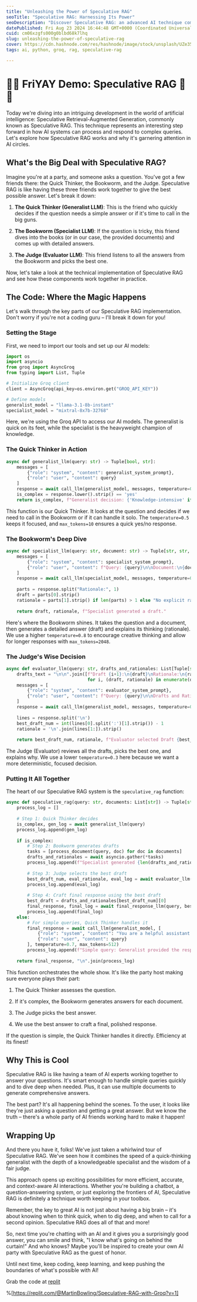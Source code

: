 ```yaml
---
title: "Unleashing the Power of Speculative RAG"
seoTitle: "Speculative RAG: Harnessing Its Power"
seoDescription: "Discover Speculative RAG: an advanced AI technique combining speed, depth, and accuracy for complex queries. Dive into its workings and potential"
datePublished: Fri Aug 23 2024 16:44:48 GMT+0000 (Coordinated Universal Time)
cuid: cm06xzgfs000g0blbd68k7lhq
slug: unleashing-the-power-of-speculative-rag
cover: https://cdn.hashnode.com/res/hashnode/image/stock/unsplash/UZe35tk5UoA/upload/9ddfcfe1dafb8240755e16506ea69b83.jpeg
tags: ai, python, groq, rag, speculative-rag

---
```


# 🎉🚀 FriYAY Demo: Speculative RAG 🤖🔮

Today we're diving into an intriguing development in the world of artificial intelligence: Speculative Retrieval-Augmented Generation, commonly known as Speculative RAG. This technique represents an interesting step forward in how AI systems can process and respond to complex queries. Let's explore how Speculative RAG works and why it's garnering attention in AI circles.

## What's the Big Deal with Speculative RAG?

Imagine you're at a party, and someone asks a question. You've got a few friends there: the Quick Thinker, the Bookworm, and the Judge. Speculative RAG is like having these three friends work together to give the best possible answer. Let's break it down:

1. **The Quick Thinker (Generalist LLM)**: This is the friend who quickly decides if the question needs a simple answer or if it's time to call in the big guns.
    
2. **The Bookworm (Specialist LLM)**: If the question is tricky, this friend dives into the books (or in our case, the provided documents) and comes up with detailed answers.
    
3. **The Judge (Evaluator LLM)**: This friend listens to all the answers from the Bookworm and picks the best one.
    

Now, let's take a look at the technical implementation of Speculative RAG and see how these components work together in practice.

## The Code: Where the Magic Happens

Let's walk through the key parts of our Speculative RAG implementation. Don't worry if you're not a coding guru – I'll break it down for you!

### Setting the Stage

First, we need to import our tools and set up our AI models:

```python
import os
import asyncio
from groq import AsyncGroq
from typing import List, Tuple

# Initialize Groq client
client = AsyncGroq(api_key=os.environ.get("GROQ_API_KEY"))

# Define models
generalist_model = "llama-3.1-8b-instant"
specialist_model = "mixtral-8x7b-32768"
```

Here, we're using the Groq API to access our AI models. The generalist is quick on its feet, while the specialist is the heavyweight champion of knowledge.

### The Quick Thinker in Action

```python
async def generalist_llm(query: str) -> Tuple[bool, str]:
    messages = [
        {"role": "system", "content": generalist_system_prompt},
        {"role": "user", "content": query}
    ]
    response = await call_llm(generalist_model, messages, temperature=0.5, max_tokens=10)
    is_complex = response.lower().strip() == 'yes'
    return is_complex, f"Generalist decision: {'Knowledge-intensive' if is_complex else 'Simple'}"
```

This function is our Quick Thinker. It looks at the question and decides if we need to call in the Bookworm or if it can handle it solo. The `temperature=0.5` keeps it focused, and `max_tokens=10` ensures a quick yes/no response.

### The Bookworm's Deep Dive

```python
async def specialist_llm(query: str, document: str) -> Tuple[str, str, str]:
    messages = [
        {"role": "system", "content": specialist_system_prompt},
        {"role": "user", "content": f"Query: {query}\n\nDocument:\n{document}"}
    ]
    response = await call_llm(specialist_model, messages, temperature=0.8, max_tokens=2048)
    
    parts = response.split("Rationale:", 1)
    draft = parts[0].strip()
    rationale = parts[1].strip() if len(parts) > 1 else "No explicit rationale provided."
    
    return draft, rationale, f"Specialist generated a draft."
```

Here's where the Bookworm shines. It takes the question and a document, then generates a detailed answer (draft) and explains its thinking (rationale). We use a higher `temperature=0.8` to encourage creative thinking and allow for longer responses with `max_tokens=2048`.

### The Judge's Wise Decision

```python
async def evaluator_llm(query: str, drafts_and_rationales: List[Tuple[str, str]]) -> Tuple[int, str, str]:
    drafts_text = "\n\n".join([f"Draft {i+1}:\n{draft}\nRationale:\n{rationale}" 
                               for i, (draft, rationale) in enumerate(drafts_and_rationales)])
    messages = [
        {"role": "system", "content": evaluator_system_prompt},
        {"role": "user", "content": f"Query: {query}\n\nDrafts and Rationales:\n{drafts_text}"}
    ]
    response = await call_llm(generalist_model, messages, temperature=0.3, max_tokens=512)
    
    lines = response.split('\n')
    best_draft_num = int(lines[0].split(':')[1].strip()) - 1
    rationale = '\n'.join(lines[1:]).strip()
    
    return best_draft_num, rationale, f"Evaluator selected Draft {best_draft_num + 1} as the best."
```

The Judge (Evaluator) reviews all the drafts, picks the best one, and explains why. We use a lower `temperature=0.3` here because we want a more deterministic, focused decision.

### Putting It All Together

The heart of our Speculative RAG system is the `speculative_rag` function:

```python
async def speculative_rag(query: str, documents: List[str]) -> Tuple[str, str]:
    process_log = []
    
    # Step 1: Quick Thinker decides
    is_complex, gen_log = await generalist_llm(query)
    process_log.append(gen_log)
    
    if is_complex:
        # Step 2: Bookworm generates drafts
        tasks = [process_document(query, doc) for doc in documents]
        drafts_and_rationales = await asyncio.gather(*tasks)
        process_log.append(f"Specialist generated {len(drafts_and_rationales)} drafts.")
        
        # Step 3: Judge selects the best draft
        best_draft_num, eval_rationale, eval_log = await evaluator_llm(query, drafts_and_rationales)
        process_log.append(eval_log)
        
        # Step 4: Craft final response using the best draft
        best_draft = drafts_and_rationales[best_draft_num][0]
        final_response, final_log = await final_response_llm(query, best_draft, eval_rationale)
        process_log.append(final_log)
    else:
        # For simple queries, Quick Thinker handles it
        final_response = await call_llm(generalist_model, [
            {"role": "system", "content": "You are a helpful assistant. Please answer the following query concisely."},
            {"role": "user", "content": query}
        ], temperature=0.7, max_tokens=512)
        process_log.append(f"Simple query: Generalist provided the response.")
    
    return final_response, "\n".join(process_log)
```

This function orchestrates the whole show. It's like the party host making sure everyone plays their part:

1. The Quick Thinker assesses the question.
    
2. If it's complex, the Bookworm generates answers for each document.
    
3. The Judge picks the best answer.
    
4. We use the best answer to craft a final, polished response.
    

If the question is simple, the Quick Thinker handles it directly. Efficiency at its finest!

## Why This is Cool

Speculative RAG is like having a team of AI experts working together to answer your questions. It's smart enough to handle simple queries quickly and to dive deep when needed. Plus, it can use multiple documents to generate comprehensive answers.

The best part? It's all happening behind the scenes. To the user, it looks like they're just asking a question and getting a great answer. But we know the truth – there's a whole party of AI friends working hard to make it happen!

## Wrapping Up

And there you have it, folks! We've just taken a whirlwind tour of Speculative RAG. We've seen how it combines the speed of a quick-thinking generalist with the depth of a knowledgeable specialist and the wisdom of a fair judge.

This approach opens up exciting possibilities for more efficient, accurate, and context-aware AI interactions. Whether you're building a chatbot, a question-answering system, or just exploring the frontiers of AI, Speculative RAG is definitely a technique worth keeping in your toolbox.

Remember, the key to great AI is not just about having a big brain – it's about knowing when to think quick, when to dig deep, and when to call for a second opinion. Speculative RAG does all of that and more!

So, next time you're chatting with an AI and it gives you a surprisingly good answer, you can smile and think, "I know what's going on behind the curtain!" And who knows? Maybe you'll be inspired to create your own AI party with Speculative RAG as the guest of honor.

Until next time, keep coding, keep learning, and keep pushing the boundaries of what's possible with AI!

Grab the code at [replit](https://replit.com/@MartinBowling/Speculative-RAG-with-Groq?v=1)

%[https://replit.com/@MartinBowling/Speculative-RAG-with-Groq?v=1]